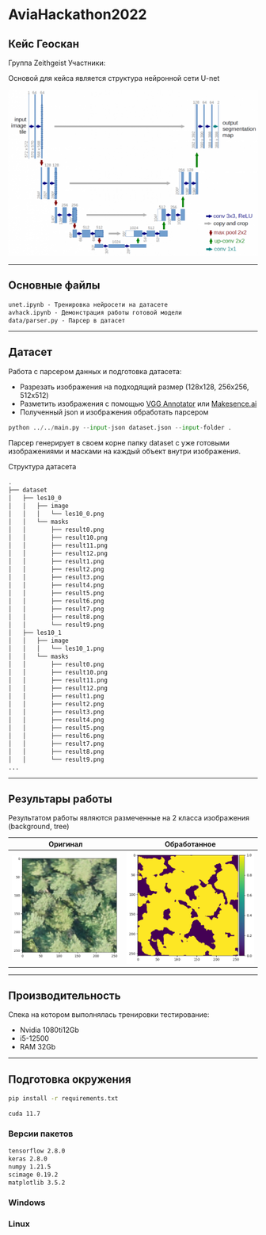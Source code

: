 # AviaHackathon2022
## Кейс Геоскан

Группа Zeithgeist
Участники:

Основой для кейса является структура нейронной сети U-net

![U-net](demo/nstruct.png "U-net")

---
## Основные файлы

```
unet.ipynb - Тренировка нейросети на датасете
avhack.ipynb - Демонстрация работы готовой модели
data/parser.py - Парсер в датасет
```

---
## Датасет

Работа с парсером данных и подготовка датасета:
  - Разрезать изображения на подходящий размер (128x128, 256x256, 512x512)
  - Разметить изображения с помощью [VGG Annotator](https://www.robots.ox.ac.uk/~vgg/software/via/via.html) или [Makesence.ai](https://www.makesense.ai/)
  - Полученный json и изображения обработать парсером

```python
python ../../main.py --input-json dataset.json --input-folder .
```
Парсер генерирует в своем корне папку dataset с уже готовыми изображениями и масками на каждый объект внутри изображения.

Структура датасета
```
.
├── dataset
│   ├── les10_0
│   │   ├── image
│   │   │   └── les10_0.png
│   │   └── masks
│   │       ├── result0.png
│   │       ├── result10.png
│   │       ├── result11.png
│   │       ├── result12.png
│   │       ├── result1.png
│   │       ├── result2.png
│   │       ├── result3.png
│   │       ├── result4.png
│   │       ├── result5.png
│   │       ├── result6.png
│   │       ├── result7.png
│   │       ├── result8.png
│   │       └── result9.png
│   ├── les10_1
│   │   ├── image
│   │   │   └── les10_1.png
│   │   └── masks
│   │       ├── result0.png
│   │       ├── result10.png
│   │       ├── result11.png
│   │       ├── result12.png
│   │       ├── result1.png
│   │       ├── result2.png
│   │       ├── result3.png
│   │       ├── result4.png
│   │       ├── result5.png
│   │       ├── result6.png
│   │       ├── result7.png
│   │       ├── result8.png
│   │       └── result9.png
...
```
---
## Результары работы

Результатом работы являются размеченные на 2 класса изображения (background, tree)

Оригинал             |  Обработанное
:-------------------------:|:-------------------------:
![](demo/orig.png)  |  ![](demo/nmask.png)

---
## Производительность

Спека на котором выполнялась тренировки тестирование:
- Nvidia 1080ti12Gb
- i5-12500
- RAM 32Gb

---
## Подготовка окружения

```bash
pip install -r requirements.txt
```

```
cuda 11.7
```
### Версии пакетов

```
tensorflow 2.8.0
keras 2.8.0
numpy 1.21.5
scimage 0.19.2
matplotlib 3.5.2
```

### Windows

### Linux